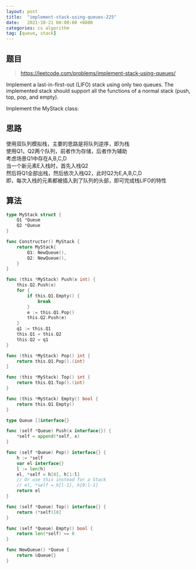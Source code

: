 ```yaml
---
layout: post
title:  "implement-stack-using-queues-225"
date:   2021-10-21 00:00:00 +0800
categories: cs algorithm
tag: [queue, stack]
---
```


## 题目

> https://leetcode.com/problems/implement-stack-using-queues/

Implement a last-in-first-out (LIFO) stack using only two queues. The implemented stack should support all the functions of a normal stack (push, top, pop, and empty).

Implement the MyStack class:

## 思路

使用双队列模拟栈，主要的思路是将队列逆序，即为栈  
使用Q1，Q2两个队列，前者作为存储，后者作为辅助  
考虑场景Q1中存在A,B,C,D  
当一个新元素E入栈时，首先入栈Q2  
然后将Q1全部出栈，然后依次入栈Q2，此时Q2为E,A,B,C,D  
即，每次入栈的元素都被插入到了队列的头部，即可完成栈LIFO的特性

## 算法

```go
type MyStack struct {
	Q1 *Queue
	Q2 *Queue
}

func Constructor() MyStack {
	return MyStack{
		Q1: NewQueue(),
		Q2: NewQueue(),
	}
}

func (this *MyStack) Push(x int) {
	this.Q2.Push(x)
	for {
		if this.Q1.Empty() {
			break
		}
		e := this.Q1.Pop()
		this.Q2.Push(e)
	}
	q1 := this.Q1
	this.Q1 = this.Q2
	this.Q2 = q1
}

func (this *MyStack) Pop() int {
	return this.Q1.Pop().(int)
}

func (this *MyStack) Top() int {
	return this.Q1.Top().(int)
}

func (this *MyStack) Empty() bool {
	return this.Q1.Empty()
}

type Queue []interface{}

func (self *Queue) Push(x interface{}) {
	*self = append(*self, x)
}

func (self *Queue) Pop() interface{} {
	h := *self
	var el interface{}
	l := len(h)
	el, *self = h[0], h[1:l]
	// Or use this instead for a Stack
	// el, *self = h[l-1], h[0:l-1]
	return el
}

func (self *Queue) Top() interface{} {
	return (*self)[0]
}

func (self *Queue) Empty() bool {
	return len(*self) == 0
}

func NewQueue() *Queue {
	return &Queue{}
}
```